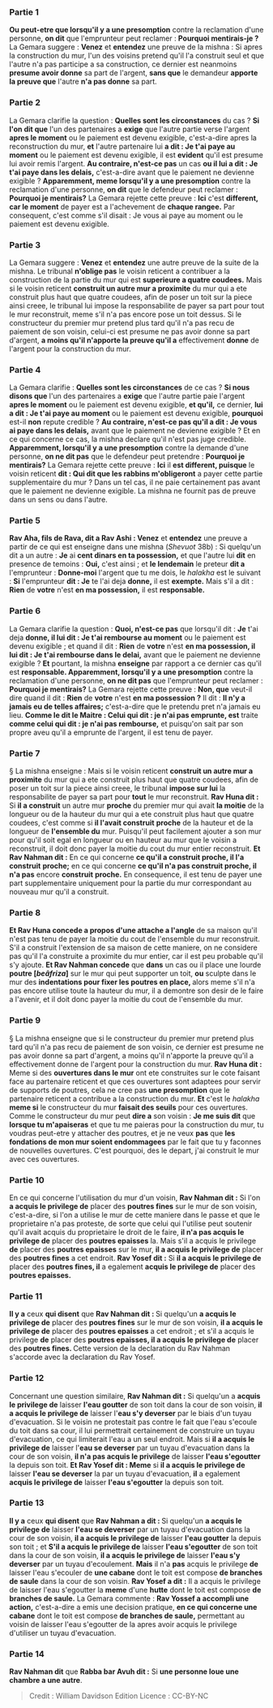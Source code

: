 
### Partie 1
<b>Ou peut-etre que lorsqu'il y a une presomption</b> contre la reclamation d'une personne, <b>on dit</b> que l'emprunteur peut reclamer : <b>Pourquoi mentirais-je ?</b> La Gemara suggere : <b>Venez</b> et <b>entendez</b> une preuve de la mishna : Si apres la construction du mur, l'un des voisins pretend qu'il l'a construit seul et que l'autre n'a pas participe a sa construction, ce dernier est neanmoins <b>presume avoir donne</b> sa part de l'argent, <b>sans que</b> le demandeur <b>apporte la preuve que</b> l'autre <b>n'a pas donne</b> sa part.

### Partie 2
La Gemara clarifie la question : <b>Quelles sont les circonstances</b> du cas ? <b>Si l'on dit que</b> l'un des partenaires a <b>exige</b> que l'autre partie verse l'argent <b>apres le moment</b> ou le paiement est devenu exigible, c'est-a-dire apres la reconstruction du mur, <b>et</b> l'autre partenaire lui <b>a dit : Je t'ai paye au moment</b> ou le paiement est devenu exigible, il est <b>evident</b> qu'il est presume lui avoir remis l'argent. <b>Au contraire, n'est-ce pas</b> un cas <b>ou il lui a dit : Je t'ai paye dans les delais,</b> c'est-a-dire avant que le paiement ne devienne exigible ? <b>Apparemment, meme lorsqu'il y a une presomption</b> contre la reclamation d'une personne, <b>on dit</b> que le defendeur peut reclamer : <b>Pourquoi je mentirais?</b> La Gemara rejette cette preuve : <b>Ici</b> c'est <b>different, car le moment</b> de payer est a l'achevement de <b>chaque rangee.</b> Par consequent, c'est comme s'il disait : Je vous ai paye au moment ou le paiement est devenu exigible.

### Partie 3
La Gemara suggere : <b>Venez</b> et <b>entendez</b> une autre preuve de la suite de la mishna. Le tribunal <b>n'oblige pas</b> le voisin reticent a contribuer a la construction de la partie du mur qui est <b>superieure a quatre coudees.</b> Mais si le voisin reticent <b>construit un autre mur a proximite</b> du mur qui a ete construit plus haut que quatre coudees, afin de poser un toit sur la piece ainsi creee, le tribunal lui impose la responsabilite de payer sa part pour tout le mur reconstruit, meme s'il n'a pas encore pose un toit dessus. Si le constructeur du premier mur pretend plus tard qu'il n'a pas recu de paiement de son voisin, celui-ci est presume ne pas avoir donne sa part d'argent, <b>a moins qu'il n'apporte la preuve qu'il a</b> effectivement <b>donne</b> de l'argent pour la construction du mur.

### Partie 4
La Gemara clarifie : <b>Quelles sont les circonstances</b> de ce cas ? <b>Si nous disons que</b> l'un des partenaires a <b>exige</b> que l'autre partie paie l'argent <b>apres le moment</b> ou le paiement est devenu exigible, <b>et qu'il,</b> ce dernier, <b>lui a dit : Je t'ai paye au moment</b> ou le paiement est devenu exigible, <b>pourquoi</b> est-il <b>non</b> repute credible ? <b>Au contraire, n'est-ce pas qu'il a dit : Je vous ai paye dans les delais,</b> avant que le paiement ne devienne exigible ? Et en ce qui concerne ce cas, la mishna declare qu'il n'est pas juge credible. <b>Apparemment, lorsqu'il y a une presomption</b> contre la demande d'une personne, <b>on ne dit pas</b> que le defendeur peut pretendre : <b>Pourquoi je mentirais?</b> La Gemara rejette cette preuve : <b>Ici</b> il <b>est different, puisque</b> le voisin reticent <b>dit : Qui dit que les rabbins m'obligeront</b> a payer cette partie supplementaire du mur ? Dans un tel cas, il ne paie certainement pas avant que le paiement ne devienne exigible. La mishna ne fournit pas de preuve dans un sens ou dans l'autre.

### Partie 5
<b>Rav Aha, fils de Rava, dit a Rav Ashi : Venez</b> et <b>entendez</b> une preuve a partir de ce qui est enseigne dans une mishna (<i>Shevuot</i> 38b) : Si quelqu'un dit a un autre : <b>Je</b> ai <b>cent dinars en ta possession,</b> et que l'autre lui <b>dit</b> en presence de temoins : <b>Oui,</b> c'est ainsi ; et <b>le lendemain</b> le preteur <b>dit a</b> l'emprunteur : <b>Donne-moi</b> l'argent que tu me dois, le <i>halakha</i> est le suivant : <b>Si</b> l'emprunteur <b>dit : Je</b> te l'ai deja <b>donne,</b> il est <b>exempte.</b> Mais s'il a dit : <b>Rien</b> de <b>votre</b> n'est <b>en ma possession,</b> il est <b>responsable.</b>

### Partie 6
La Gemara clarifie la question : <b>Quoi, n'est-ce pas</b> que lorsqu'il dit : <b>Je</b> t'ai deja <b>donne, il lui dit : Je t'ai rembourse au moment</b> ou le paiement est devenu exigible ; et quand il dit : <b>Rien</b> de <b>votre</b> n'est <b>en ma possession, il lui dit : Je t'ai rembourse dans le delai,</b> avant que le paiement ne devienne exigible ? <b>Et</b> pourtant, la mishna <b>enseigne</b> par rapport a ce dernier cas qu'il est <b>responsable. Apparemment, lorsqu'il y a une presomption</b> contre la reclamation d'une personne, <b>on ne dit pas</b> que l'emprunteur peut reclamer : <b>Pourquoi je mentirais?</b> La Gemara rejette cette preuve : <b>Non, que</b> veut-il dire quand il dit : <b>Rien</b> de <b>votre</b> n'est <b>en ma possession ?</b> Il dit : <b>Il n'y a jamais eu de telles affaires;</b> c'est-a-dire que le pretendu pret n'a jamais eu lieu. <b>Comme le dit le Maitre : Celui qui dit : je n'ai pas emprunte, est</b> traite <b>comme celui qui dit : je n'ai pas rembourse,</b> et puisqu'on sait par son propre aveu qu'il a emprunte de l'argent, il est tenu de payer.

### Partie 7
§ La mishna enseigne : Mais si le voisin reticent <b>construit un autre mur a proximite</b> du mur qui a ete construit plus haut que quatre coudees, afin de poser un toit sur la piece ainsi creee, le tribunal <b>impose sur lui</b> la responsabilite de payer sa part pour <b>tout</b> le mur reconstruit. <b>Rav Huna dit :</b> Si <b>il a construit</b> un autre mur <b>proche</b> du premier mur qui avait <b>la moitie</b> de la longueur ou de la hauteur du mur qui a ete construit plus haut que quatre coudees, c'est comme si <b>il l'avait construit</b> <b>proche</b> de la hauteur et de la longueur de <b>l'ensemble du</b> mur. Puisqu'il peut facilement ajouter a son mur pour qu'il soit egal en longueur ou en hauteur au mur que le voisin a reconstruit, il doit donc payer la moitie du cout du mur entier reconstruit. <b>Et Rav Nahman dit :</b> En ce qui concerne <b>ce qu'il a construit proche, il l'a construit</b> <b>proche;</b> en ce qui concerne <b>ce qu'il n'a pas construit proche, il n'a pas</b> encore <b>construit</b> <b>proche.</b> En consequence, il est tenu de payer une part supplementaire uniquement pour la partie du mur correspondant au nouveau mur qu'il a construit.

### Partie 8
<b>Et Rav Huna concede a propos d'une attache a l'angle</b> de sa maison qu'il n'est pas tenu de payer la moitie du cout de l'ensemble du mur reconstruit. S'il a construit l'extension de sa maison de cette maniere, on ne considere pas qu'il l'a construite a proximite du mur entier, car il est peu probable qu'il s'y ajoute. <b>Et Rav Nahman concede</b> que <b>dans</b> un cas ou il place une lourde <b>poutre [<i>beâfriza</i>]</b> sur le mur qui peut supporter un toit, <b>ou</b> sculpte dans le mur des <b>indentations pour fixer les poutres en place, </b> alors meme s'il n'a pas encore utilise toute la hauteur du mur, il a demontre son desir de le faire a l'avenir, et il doit donc payer la moitie du cout de l'ensemble du mur.

### Partie 9
§ La mishna enseigne que si le constructeur du premier mur pretend plus tard qu'il n'a pas recu de paiement de son voisin, ce dernier est presume ne pas avoir donne sa part d'argent, a moins qu'il n'apporte la preuve qu'il a effectivement donne de l'argent pour la construction du mur. <b>Rav Huna dit :</b> Meme si des <b>ouvertures dans le mur</b> ont ete construites sur le cote faisant face au partenaire reticent et que ces ouvertures sont adaptees pour servir de supports de poutres, cela ne cree pas <b>une presomption</b> que le partenaire reticent a contribue a la construction du mur. <b>Et</b> c'est le <i>halakha</i> <b>meme si</b> le constructeur du mur <b>faisait des seuils</b> pour ces ouvertures. Comme le constructeur du mur peut <b>dire a</b> son voisin : <b>Je me suis dit</b> que <b>lorsque tu m'apaiseras</b> et que tu me paieras pour la construction du mur, tu voudras peut-etre y attacher des poutres, et je ne veux <b>pas</b> que <b>les fondations de mon mur soient endommagees</b> par le fait que tu y faconnes de nouvelles ouvertures. C'est pourquoi, des le depart, j'ai construit le mur avec ces ouvertures.

### Partie 10
En ce qui concerne l'utilisation du mur d'un voisin, <b>Rav Nahman dit :</b> Si l'on <b>a acquis le privilege de</b> placer des <b>poutres fines</b> sur le mur de son voisin, c'est-a-dire, si l'on a utilise le mur de cette maniere dans le passe et que le proprietaire n'a pas proteste, de sorte que celui qui l'utilise peut soutenir qu'il avait acquis du proprietaire le droit de le faire, <b>il n'a pas acquis le privilege de</b> placer des <b>poutres epaisses</b> la. Mais s'il a acquis le privilege <b>de</b> placer des <b>poutres epaisses</b> sur le mur, <b>il a acquis le privilege de</b> placer des <b>poutres fines</b> a cet endroit. <b>Rav Yosef dit :</b> Si <b>il a acquis le privilege de</b> placer des <b>poutres fines, il</b> a egalement <b>acquis le privilege de</b> placer des <b>poutres epaisses.</b>

### Partie 11
<b>Il y a</b> ceux <b>qui disent</b> que <b>Rav Nahman dit : </b> Si quelqu'un <b>a acquis le privilege de</b> placer des <b>poutres fines</b> sur le mur de son voisin, <b>il a acquis le privilege de</b> placer des <b>poutres epaisses</b> a cet endroit ; et s'il a acquis le privilege <b>de</b> placer des <b>poutres epaisses, il a acquis le privilege de</b> placer des <b>poutres fines. </b> Cette version de la declaration du Rav Nahman s'accorde avec la declaration du Rav Yosef.

### Partie 12
Concernant une question similaire, <b>Rav Nahman dit :</b> Si quelqu'un a <b>acquis le privilege de</b> laisser <b>l'eau goutter</b> de son toit dans la cour de son voisin, <b>il a acquis le privilege de</b> laisser l'<b>eau s'y deverser</b> par le biais d'un tuyau d'evacuation. Si le voisin ne protestait pas contre le fait que l'eau s'ecoule du toit dans sa cour, il lui permettrait certainement de construire un tuyau d'evacuation, ce qui limiterait l'eau a un seul endroit. Mais si <b>il a acquis le privilege de</b> laisser l'<b>eau se deverser</b> par un tuyau d'evacuation dans la cour de son voisin, <b>il n'a pas acquis le privilege</b> de laisser <b>l'eau s'egoutter</b> la depuis son toit. <b>Et Rav Yosef dit : Meme</b> si <b>il a acquis le privilege de</b> laisser <b>l'eau se deverser</b> la par un tuyau d'evacuation, <b>il</b> a egalement <b>acquis le privilege de</b> laisser <b>l'eau s'egoutter</b> la depuis son toit.

### Partie 13
<b>Il y a</b> ceux <b>qui disent</b> que <b>Rav Nahman a dit : </b> Si quelqu'un <b>a acquis le privilege de</b> laisser <b>l'eau se deverser</b> par un tuyau d'evacuation dans la cour de son voisin, <b>il a acquis le privilege de</b> laisser <b>l'eau goutter</b> la depuis son toit ; et <b>S'il a acquis le privilege de</b> laisser <b>l'eau s'egoutter</b> de son toit dans la cour de son voisin, <b>il a acquis le privilege de</b> laisser <b>l'eau s'y deverser</b> par un tuyau d'ecoulement. <b>Mais</b> il n'a <b>pas</b> acquis le privilege <b>de</b> laisser l'eau s'ecouler de <b>une cabane</b> dont le toit est compose <b>de branches de saule</b> dans la cour de son voisin. <b>Rav Yosef a dit :</b> Il a acquis le privilege de laisser l'eau s'egoutter la <b>meme</b> d'une <b>hutte</b> dont le toit est compose <b>de branches de saule.</b> La Gemara commente : <b>Rav Yossef a accompli une action,</b> c'est-a-dire a emis une decision pratique, <b>en ce qui concerne une cabane</b> dont le toit est compose <b>de branches de saule,</b> permettant au voisin de laisser l'eau s'egoutter de la apres avoir acquis le privilege d'utiliser un tuyau d'evacuation.

### Partie 14
<b>Rav Nahman dit</b> que <b>Rabba bar Avuh dit :</b> Si <b>une personne loue une chambre a une autre</b>.

>Credit : William Davidson Edition
>Licence : CC-BY-NC